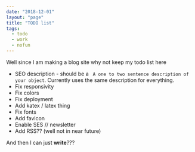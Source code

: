```yaml
---
date: "2018-12-01"
layout: "page"
title: "TODO list"
tags:
  - todo
  - work
  - nofun
---
```


Well since I am making a blog site why not keep my todo list here

* SEO description - should be a ` A one to two sentence description of your object`. Currently uses the same description for everything.
* Fix responsivity
* Fix colors
* Fix deployment
* Add katex / latex thing
* Fix fonts
* Add favicon
* Enable SES // newsletter
* Add RSS?? (well not in near future)

And then I can just **write**???